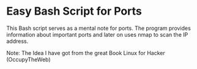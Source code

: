 # Easy Bash Script for Ports 
This Bash script serves as a mental note for ports.
The program provides information about important ports
and later on uses nmap to scan the IP address.

Note: The Idea I have got from the great Book Linux for Hacker 
(OccupyTheWeb) 

